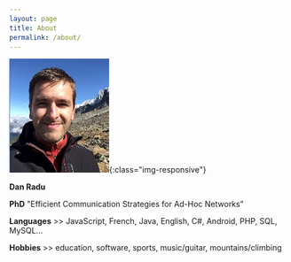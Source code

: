 ```yaml
---
layout: page
title: About
permalink: /about/
---
```



![image-title-here](/images/photo.jpeg){:class="img-responsive"}

__Dan Radu__

__PhD__  "Efficient Communication Strategies for Ad-Hoc Networks"

__Languages__ >> JavaScript, French, Java, English, C#, Android, PHP, SQL, MySQL...

__Hobbies__ >> education, software, sports, music/guitar, mountains/climbing
